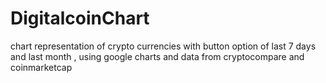 # DigitalcoinChart
chart representation of crypto currencies with button option of last 7 days and last month , using google charts and data from cryptocompare and coinmarketcap
